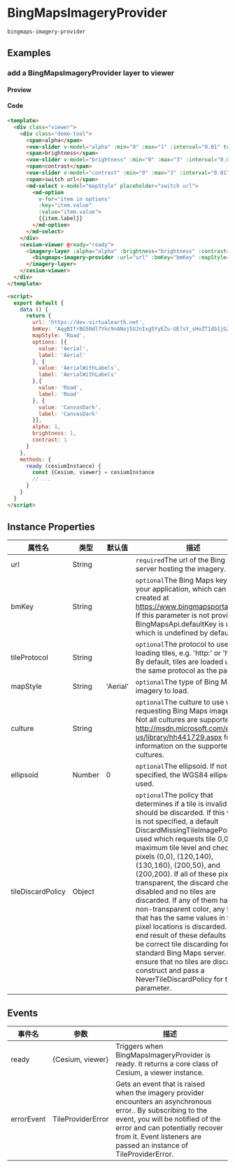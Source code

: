# BingMapsImageryProvider

`bingmaps-imagery-provider`

## Examples

### add a BingMapsImageryProvider layer to viewer

#### Preview

<doc-preview>
  <template>
    <div class="viewer">
      <div class="demo-tool">
        <span>alpha</span>
        <vue-slider v-model="alpha" :min="0" :max="1" :interval="0.01" tooltip="hover" ></vue-slider>
        <span>brightness</span>
        <vue-slider v-model="brightness" :min="0" :max="3" :interval="0.01" tooltip="hover" ></vue-slider>
        <span>contrast</span>
        <vue-slider v-model="contrast" :min="0" :max="3" :interval="0.01" tooltip="hover" ></vue-slider>
        <span>switch url</span>
        <md-select v-model="mapStyle" placeholder="switch url">
          <md-option
            v-for="item in options"
            :key="item.value"
            :value="item.value">
            {{item.label}}
          </md-option>
        </md-select>
      </div>
      <cesium-viewer @ready="ready">
        <imagery-layer :alpha="alpha" :brightness="brightness" :contrast="contrast">
          <bingmaps-imagery-provider :url="url" :bmKey="bmKey" :mapStyle="mapStyle"></bingmaps-imagery-provider>
        </imagery-layer>
      </cesium-viewer>
    </div>
  </template>

  <script>
    export default {
      data () {
        return {
          url: 'https://dev.virtualearth.net',
          bmKey: 'AqgBIfrBG50dl7Ykc9nANoj5UJnIxg5YyEZu-UE7sY_sHoZT1db1jGZAalBsU73w', // 可到(https://www.bingmapsportal.com/)申请Key。
          mapStyle: 'Road',
          options: [{
            value: 'Aerial',
            label: 'Aerial'
          }, {
            value: 'AerialWithLabels',
            label: 'AerialWithLabels'
          },{
            value: 'Road',
            label: 'Road'
          }, {
            value: 'CanvasDark',
            label: 'CanvasDark'
          }],
          alpha: 1,
          brightness: 1,
          contrast: 1
        }
      },
      methods: {
        ready (cesiumInstance) {
          const {Cesium, viewer} = cesiumInstance
          // ...
        }
      }
    }
  </script>
</doc-preview>

#### Code

```html
<template>
  <div class="viewer">
    <div class="demo-tool">
      <span>alpha</span>
      <vue-slider v-model="alpha" :min="0" :max="1" :interval="0.01" tooltip="hover" ></vue-slider>
      <span>brightness</span>
      <vue-slider v-model="brightness" :min="0" :max="3" :interval="0.01" tooltip="hover" ></vue-slider>
      <span>contrast</span>
      <vue-slider v-model="contrast" :min="0" :max="3" :interval="0.01" tooltip="hover" ></vue-slider>
      <span>switch url</span>
      <md-select v-model="mapStyle" placeholder="switch url">
        <md-option
          v-for="item in options"
          :key="item.value"
          :value="item.value">
          {{item.label}}
        </md-option>
      </md-select>
    </div>
    <cesium-viewer @ready="ready">
      <imagery-layer :alpha="alpha" :brightness="brightness" :contrast="contrast">
        <bingmaps-imagery-provider :url="url" :bmKey="bmKey" :mapStyle="mapStyle"></bingmaps-imagery-provider>
      </imagery-layer>
    </cesium-viewer>
  </div>
</template>

<script>
  export default {
    data () {
      return {
        url: 'https://dev.virtualearth.net',
        bmKey: 'AqgBIfrBG50dl7Ykc9nANoj5UJnIxg5YyEZu-UE7sY_sHoZT1db1jGZAalBsU73w', // 可到(https://www.bingmapsportal.com/)申请Key。
        mapStyle: 'Road',
        options: [{
          value: 'Aerial',
          label: 'Aerial'
        }, {
          value: 'AerialWithLabels',
          label: 'AerialWithLabels'
        },{
          value: 'Road',
          label: 'Road'
        }, {
          value: 'CanvasDark',
          label: 'CanvasDark'
        }],
        alpha: 1,
        brightness: 1,
        contrast: 1
      }
    },
    methods: {
      ready (cesiumInstance) {
        const {Cesium, viewer} = cesiumInstance
        // ...
      }
    }
  }
</script>
```

## Instance Properties

|属性名|类型|默认值|描述|
|------|-----|-----|----|
|url|String||`required`The url of the Bing Maps server hosting the imagery.|
|bmKey|String||`optional`The Bing Maps key for your application, which can be created at https://www.bingmapsportal.com/. If this parameter is not provided, BingMapsApi.defaultKey is used, which is undefined by default.|
|tileProtocol|String||`optional`The protocol to use when loading tiles, e.g. 'http:' or 'https:'. By default, tiles are loaded using the same protocol as the page.|
|mapStyle|String|'Aerial'|`optional`The type of Bing Maps imagery to load.|
|culture|String||`optional`The culture to use when requesting Bing Maps imagery. Not all cultures are supported. See http://msdn.microsoft.com/en-us/library/hh441729.aspx for information on the supported cultures.|
|ellipsoid|Number|0|`optional`The ellipsoid. If not specified, the WGS84 ellipsoid is used.|
|tileDiscardPolicy|Object||`optional`The policy that determines if a tile is invalid and should be discarded. If this value is not specified, a default DiscardMissingTileImagePolicy is used which requests tile 0,0 at the maximum tile level and checks pixels (0,0), (120,140), (130,160), (200,50), and (200,200). If all of these pixels are transparent, the discard check is disabled and no tiles are discarded. If any of them have a non-transparent color, any tile that has the same values in these pixel locations is discarded. The end result of these defaults should be correct tile discarding for a standard Bing Maps server. To ensure that no tiles are discarded, construct and pass a NeverTileDiscardPolicy for this parameter.|

## Events

|事件名|参数|描述|
|------|----|----|
|ready|{Cesium, viewer}|Triggers when BingMapsImageryProvider is ready. It returns a core class of Cesium, a viewer instance.|
|errorEvent|TileProviderError|Gets an event that is raised when the imagery provider encounters an asynchronous error.. By subscribing to the event, you will be notified of the error and can potentially recover from it. Event listeners are passed an instance of TileProviderError.|

